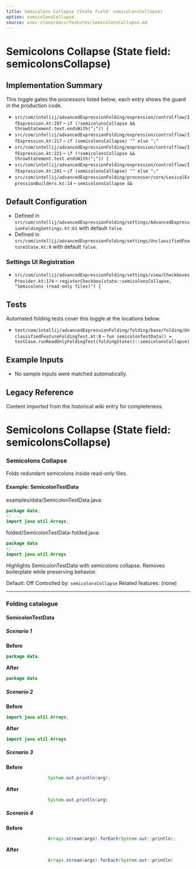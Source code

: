 ```yaml
---
title: Semicolons Collapse (State field: semicolonsCollapse)
option: semicolonsCollapse
source: wiki-clone/docs/features/semicolonsCollapse.md
---
```

# Semicolons Collapse (State field: semicolonsCollapse)

## Implementation Summary

This toggle gates the processors listed below; each entry shows the guard in the production code.

- `src/com/intellij/advancedExpressionFolding/expression/controlflow/IfExpression.kt:197` – `if (!semicolonsCollapse && throwStatement.text.endsWith(";")) {`
- `src/com/intellij/advancedExpressionFolding/expression/controlflow/IfExpression.kt:217` – `if (semicolonsCollapse) "" else ";"`
- `src/com/intellij/advancedExpressionFolding/expression/controlflow/IfExpression.kt:221` – `if (!semicolonsCollapse && throwStatement.text.endsWith(";")) {`
- `src/com/intellij/advancedExpressionFolding/expression/controlflow/IfExpression.kt:241` – `if (semicolonsCollapse) "" else ";"`
- `src/com/intellij/advancedExpressionFolding/processor/core/LexicalExpressionBuilders.kt:14` – `semicolonsCollapse &&`

## Default Configuration

- Defined in `src/com/intellij/advancedExpressionFolding/settings/AdvancedExpressionFoldingSettings.kt:61` with default `false`.
- Defined in `src/com/intellij/advancedExpressionFolding/settings/UnclassifiedFeatureState.kt:9` with default `false`.

### Settings UI Registration

- `src/com/intellij/advancedExpressionFolding/settings/view/CheckboxesProvider.kt:174` – `registerCheckbox(state::semicolonsCollapse, "Semicolons (read-only files)") {`

## Tests

Automated folding tests cover this toggle at the locations below.

- `test/com/intellij/advancedExpressionFolding/folding/base/folding/UnclassifiedFeatureFoldingTest.kt:8` – `fun semicolonTestData() = testCase.runReadOnlyFoldingTest(foldingState()::semicolonsCollapse)`

## Example Inputs

- No sample inputs were matched automatically.

## Legacy Reference

Content imported from the historical wiki entry for completeness.

# Semicolons Collapse (State field: semicolonsCollapse)

### Semicolons Collapse
Folds redundant semicolons inside read-only files.

#### Example: SemicolonTestData

examples/data/SemicolonTestData.java:
```java
package data;
// ...
import java.util.Arrays;
```

folded/SemicolonTestData-folded.java:
```java
package data
// ...
import java.util.Arrays
```

Highlights SemicolonTestData with semicolons collapse.
Removes boilerplate while preserving behavior.

Default: Off
Controlled by: `semicolonsCollapse`
Related features: (none)

---
### Folding catalogue

#### SemicolonTestData

##### Scenario 1

**Before**
```java
package data;
```

**After**
```java
package data
```


##### Scenario 2

**Before**
```java
import java.util.Arrays;
```

**After**
```java
import java.util.Arrays
```


##### Scenario 3

**Before**
```java
                System.out.println(arg);
```

**After**
```java
                System.out.println(arg)
```


##### Scenario 4

**Before**
```java
                Arrays.stream(args).forEach(System.out::println);
```

**After**
```java
                Arrays.stream(args).forEach(System.out::println)
```
